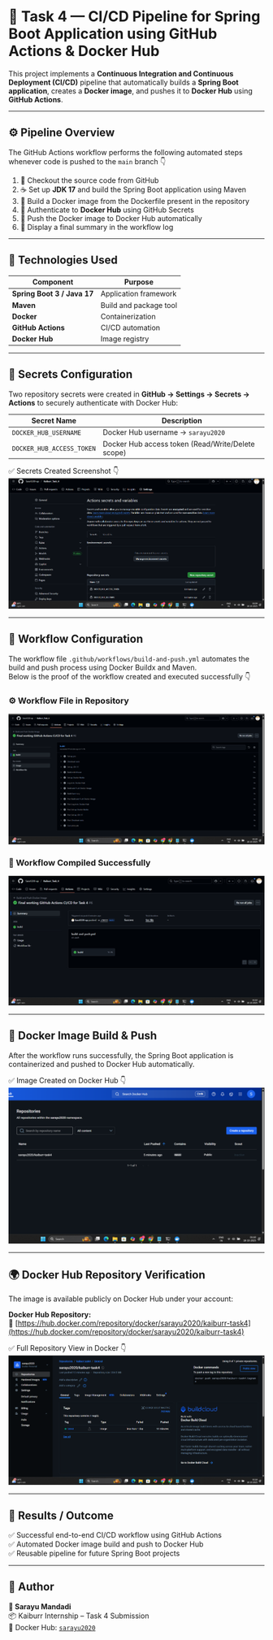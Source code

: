 # 🧩 Task 4 — CI/CD Pipeline for Spring Boot Application using GitHub Actions & Docker Hub

This project implements a **Continuous Integration and Continuous Deployment (CI/CD)** pipeline that automatically builds a **Spring Boot application**, creates a **Docker image**, and pushes it to **Docker Hub** using **GitHub Actions**.

---

## ⚙️ Pipeline Overview

The GitHub Actions workflow performs the following automated steps whenever code is pushed to the `main` branch 👇  

1. 🧾 Checkout the source code from GitHub  
2. ☕ Set up **JDK 17** and build the Spring Boot application using Maven  
3. 🐳 Build a Docker image from the Dockerfile present in the repository  
4. 🔐 Authenticate to **Docker Hub** using GitHub Secrets  
5. 🚀 Push the Docker image to Docker Hub automatically  
6. 🎉 Display a final summary in the workflow log  

---

## 🧰 Technologies Used

| Component | Purpose |
|------------|----------|
| **Spring Boot 3 / Java 17** | Application framework |
| **Maven** | Build and package tool |
| **Docker** | Containerization |
| **GitHub Actions** | CI/CD automation |
| **Docker Hub** | Image registry |

---

## 🧠 Secrets Configuration

Two repository secrets were created in **GitHub → Settings → Secrets → Actions** to securely authenticate with Docker Hub:

| Secret Name | Description |
|--------------|--------------|
| `DOCKER_HUB_USERNAME` | Docker Hub username → `sarayu2020` |
| `DOCKER_HUB_ACCESS_TOKEN` | Docker Hub access token (Read/Write/Delete scope) |

✅ Secrets Created Screenshot 👇  
![Secrets Created](https://github.com/Sara1220-up/Kaiburr_Task_4/raw/main/Task%204/Secrete%20codes_Created.png)

---

## 🧩 Workflow Configuration

The workflow file `.github/workflows/build-and-push.yml` automates the build and push process using Docker Buildx and Maven.  
Below is the proof of the workflow created and executed successfully 👇  

### ⚙️ Workflow File in Repository
![Full Workflow](https://github.com/Sara1220-up/Kaiburr_Task_4/raw/main/Task%204/full_workflow.png)

### 🧱 Workflow Compiled Successfully
![Workflow Compiled](https://github.com/Sara1220-up/Kaiburr_Task_4/raw/main/Task%204/workflow_compiled.png)

---

## 🐳 Docker Image Build & Push

After the workflow runs successfully, the Spring Boot application is containerized and pushed to Docker Hub automatically.

✅ Image Created on Docker Hub 👇  
![Image Created](https://github.com/Sara1220-up/Kaiburr_Task_4/raw/main/Task%204/image_created.png)

---

## 🌍 Docker Hub Repository Verification

The image is available publicly on Docker Hub under your account:

**Docker Hub Repository:**  
🔗 [https://hub.docker.com/repository/docker/sarayu2020/kaiburr-task4](https://hub.docker.com/repository/docker/sarayu2020/kaiburr-task4)

✅ Full Repository View in Docker 👇  
![Full Docker View](https://github.com/Sara1220-up/Kaiburr_Task_4/raw/main/Task%204/Full_view_in_Docker.png)

---

## 🏁 Results / Outcome

✅ Successful end-to-end CI/CD workflow using GitHub Actions  
✅ Automated Docker image build and push to Docker Hub  
✅ Reusable pipeline for future Spring Boot projects  

---

## 🧩 Author

**👤 Sarayu Mandadi**  
📦 Kaiburr Internship – Task 4 Submission  
📧 Docker Hub: [`sarayu2020`](https://hub.docker.com/u/sarayu2020)
